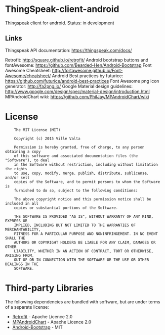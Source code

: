 ThingSpeak-client-android
=========
[Thingspeak](https://thingspeak.com/) client for android. Status: in development

## Links

Thingspeak API documentation:
https://thingspeak.com/docs/

Retrofit: http://square.github.io/retrofit/
Android bootstrap buttons and fontAwesome: https://github.com/Bearded-Hen/Android-Bootstrap
Font Awesome Cheatsheet: http://fortawesome.github.io/Font-Awesome/cheatsheet/
Android Best practices by futurice: https://github.com/futurice/android-best-practices
Font Awesome png icon generator: http://fa2png.io/
Google Material design guidelines: http://www.google.com/design/spec/material-design/introduction.html
MPAndroidChart wiki: https://github.com/PhilJay/MPAndroidChart/wiki

License
=========
        The MIT License (MIT)
        
        Copyright (c) 2015 Ville Valta
        
        Permission is hereby granted, free of charge, to any person obtaining a copy
        of this software and associated documentation files (the "Software"), to deal
        in the Software without restriction, including without limitation the rights
        to use, copy, modify, merge, publish, distribute, sublicense, and/or sell
        copies of the Software, and to permit persons to whom the Software is
        furnished to do so, subject to the following conditions:
        
        The above copyright notice and this permission notice shall be included in all
        copies or substantial portions of the Software.
        
        THE SOFTWARE IS PROVIDED "AS IS", WITHOUT WARRANTY OF ANY KIND, EXPRESS OR
        IMPLIED, INCLUDING BUT NOT LIMITED TO THE WARRANTIES OF MERCHANTABILITY,
        FITNESS FOR A PARTICULAR PURPOSE AND NONINFRINGEMENT. IN NO EVENT SHALL THE
        AUTHORS OR COPYRIGHT HOLDERS BE LIABLE FOR ANY CLAIM, DAMAGES OR OTHER
        LIABILITY, WHETHER IN AN ACTION OF CONTRACT, TORT OR OTHERWISE, ARISING FROM,
        OUT OF OR IN CONNECTION WITH THE SOFTWARE OR THE USE OR OTHER DEALINGS IN THE
        SOFTWARE.
        
Third-party Libraries
=========

The following dependencies are bundled with software, but are under terms of a separate license:
* [Retrofit](http://square.github.io/retrofit/) - Apache Licence 2.0
* [MPAndroidChart](https://github.com/PhilJay/MPAndroidChart) - Apache Licence 2.0
* [Android-Bootstrap](https://github.com/Bearded-Hen/Android-Bootstrap) - MIT
